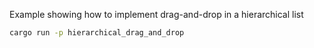 Example showing how to implement drag-and-drop in a hierarchical list

```sh
cargo run -p hierarchical_drag_and_drop
```

